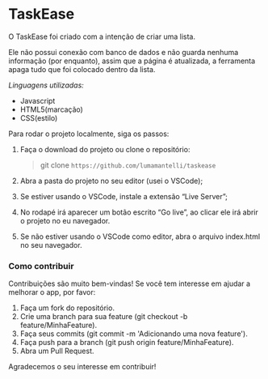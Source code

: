 # TaskEase

O TaskEase foi criado com a intenção de criar uma lista. 

Ele não possui conexão com banco de dados e não guarda nenhuma informação (por
enquanto), assim que a página é atualizada, a ferramenta apaga tudo que foi colocado
dentro da lista.

*Linguagens utilizadas:*
  - Javascript
  - HTML5(marcação)
  - CSS(estilo)

Para rodar o projeto localmente, siga os passos:

1. Faça o download do projeto ou clone o repositório:
   
   > git clone `https://github.com/lumamantelli/taskease`
  
3. Abra a pasta do projeto no seu editor (usei o VSCode);
4. Se estiver usando o VSCode, instale a extensão “Live Server”;
5. No rodapé irá aparecer um botão escrito “Go live”, ao clicar ele irá abrir o
projeto no eu navegador.
6. Se não estiver usando o VSCode como editor, abra o arquivo index.html no
seu navegador.


### Como contribuir

Contribuições são muito bem-vindas! Se você tem interesse em ajudar a melhorar o
app, por favor:

1. Faça um fork do repositório.
2. Crie uma branch para sua feature (git checkout -b feature/MinhaFeature).
3. Faça seus commits (git commit -m 'Adicionando uma nova feature').
4. Faça push para a branch (git push origin feature/MinhaFeature).
5. Abra um Pull Request.

Agradecemos o seu interesse em contribuir!
